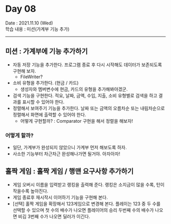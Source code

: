 # Day 08

Date : 2021.11.10 (Wed)  
학습 내용 : 미션(가계부 기능 추가)

---

## 미션 : 가계부에 기능 추가하기
- 자동 저장 기능을 추가한다. 프로그램 종료 후 다시 시작해도 데이터가 보존되도록 구현해 보자.
  - FileWriter?
- 소비 유형을 추가한다. (현금 / 카드)
  - 생성자와 멤버변수에 현금, 카드의 유형을 추가해봐야겠군.
- 검색 기능을 구현한다. 적요, 날짜, 금액, 수입, 지출, 소비 유형별로 검색을 하고 결과를 표시할 수 있어야 한다.
- 정렬해서 보여주기 기능을 추가한다. 날짜 또는 금액의 오름차순 또는 내림차순으로 정렬해서 화면에 출력할 수 있어야 한다.
  - 어떻게 구현할까? : Comparator 구현을 해서 정렬을 해보자!


### 어떻게 할까?
- 일단, 가계부가 완성되지 않았으니 가계부 먼저 해보도록 하자.
- 사소한 기능부터 차근차근 완성해나가면 될거야. 아자아자!

## 홀짝 게임 : 홀짝 게임 / 행맨 요구사항 추가하기
- 게임 오버시 이름을 입력받고 랭킹을 출력해 준다. 랭킹은 소지금이 많을 수록, 턴이 작을수록 높아진다.
- 게임 종료후 재시작시 이어하기 기능을 구현해 본다.
- [선택] 홀짝 게임을 확장해서 123게임으로 변경해 본다. 플레이는 123 중 두 수를 선택할 수 있으며 첫 수의 배수가 나오면 플레이어의 승리 두번째 수의 배수가 나오면 비김 3번째 수가 나오면 딜러가 이긴다.
